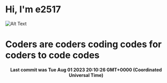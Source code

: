 # Hi, I'm e2517

![Alt Text](https://github.com/E2517/e2517/blob/master/images/background.gif)

# Coders are coders coding codes for coders to code codes

<h4 align="center">Last commit was Tue Aug 01 2023 20:10:26 GMT+0000 (Coordinated Universal Time)</h4>
